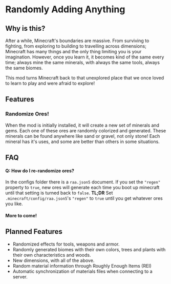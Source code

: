 # Randomly Adding Anything

## Why is this?
After a while, Minecraft's boundaries are massive. From surviving to fighting, from exploring to building to travelling across dimensions; Minecraft has many things and the only thing limiting you is your imagination.
However, once you learn it, it becomes kind of the same every time; always mine the same minerals, with always the same tools, always the same biomes.

This mod turns Minecraft back to that unexplored place that we once loved to learn to play and were afraid to explore!

## Features

### Randomize Ores!

When the mod is initially installed, it will create a new set of minerals and gems.
Each one of these ores are randomly colorized and generated.
These minerals can be found anywhere like sand or gravel, not only stone!
Each mineral has it's uses, and some are better than others in some situations.

## FAQ

#### Q: How do I re-randomize ores?
In the configs folder there is a `raa.json5` document. If you set the `"regen"` property to `true`, new ores will generate each time you boot up minecraft until that setting is turned back to `false`.
**TL;DR** Set `.minecraft/config/raa.json5`'s `"regen"` to `true` until you get whatever ores you like.

#### More to come!

## Planned Features

- Randomized effects for tools, weapons and armor.
- Randomly generated biomes with their own colors, trees and plants with their own characteristics and woods.
- New dimensions, with all of the above.
- Random material information through Roughly Enough Items (REI)
- Automatic synchronization of materials files when connecting to a server.
